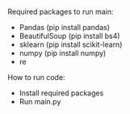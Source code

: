 Required packages to run main:
- Pandas            (pip install pandas)
- BeautifulSoup     (pip install bs4)
- sklearn           (pip install scikit-learn)
- numpy             (pip install numpy)
- re


How to run code:
- Install required packages
- Run main.py
